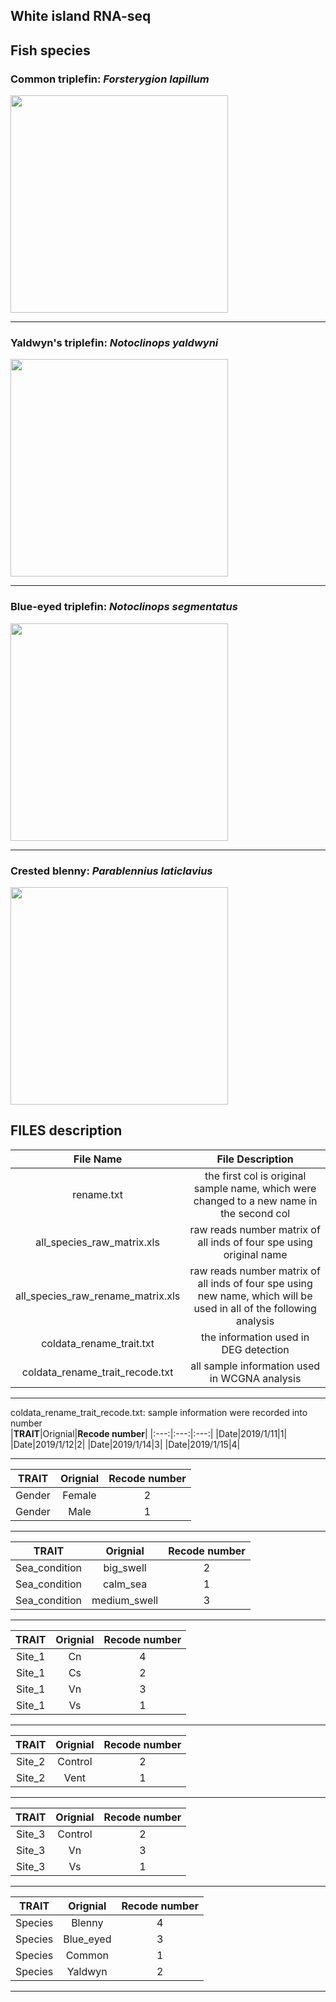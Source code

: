 White island RNA-seq
--------------------
## Fish species
### Common triplefin: *Forsterygion lapillum*  
<img src="https://images.reeflifesurvey.com/0/species_96_57467a68baab7.w1300.h866.jpg" width="348" /> 


*** 
### Yaldwyn's triplefin: *Notoclinops yaldwyni*  
<img src="http://www.ryanphotographic.com/images/JPEGS/Notoclinops%20yaldwyni%20Yaldwyn's%20triplefin,%20Poor%20Knights,%20New%20Zealand%20IMG_9169.jpg" width="348"> 


***
### Blue-eyed triplefin: *Notoclinops segmentatus*  
<img src="https://upload.wikimedia.org/wikipedia/commons/6/69/Notoclinops_segmentatus_%28Blue-eyed_triplefin%29.jpg" width="348">


***
### Crested blenny: *Parablennius laticlavius*  
<img src="https://upload.wikimedia.org/wikipedia/commons/0/06/Parablennius_laticlavius_%28Crested_blenny%29.jpg" width="348">


## FILES description
|**File Name**|**File Description**|
|:---:|:---:|
|rename.txt|the first col is original sample name, which were changed to a new name in the second col|
|all_species_raw_matrix.xls|raw reads number matrix of all inds of four spe using original name|
|all_species_raw_rename_matrix.xls|raw reads number matrix of all inds of four spe using new name, which will be used in all of the following analysis|
|coldata_rename_trait.txt|the information used in DEG detection|
|coldata_rename_trait_recode.txt|all sample information used in WCGNA analysis|
***
coldata_rename_trait_recode.txt: sample information were recorded into number  
|**TRAIT**|Orignial|**Recode number**|
|:---:|:---:|:---:|
|Date|2019/1/11|1|
|Date|2019/1/12|2|
|Date|2019/1/14|3|
|Date|2019/1/15|4|
***
|**TRAIT**|Orignial|**Recode number**|
|:---:|:---:|:---:|
|Gender|Female|2|
|Gender|Male|1|
***
|**TRAIT**|Orignial|**Recode number**|
|:---:|:---:|:---:|
|Sea_condition|big_swell|2|
|Sea_condition|calm_sea|1|
|Sea_condition|medium_swell|3|
***
|**TRAIT**|Orignial|**Recode number**|
|:---:|:---:|:---:|
|Site_1|Cn|4|
|Site_1|Cs|2|
|Site_1|Vn|3|
|Site_1|Vs|1|
***
|**TRAIT**|Orignial|**Recode number**|
|:---:|:---:|:---:|
|Site_2|Control|2|
|Site_2|Vent|1|
***
|**TRAIT**|Orignial|**Recode number**|
|:---:|:---:|:---:|
|Site_3|Control|2|
|Site_3|Vn|3|
|Site_3|Vs|1|
***
|**TRAIT**|Orignial|**Recode number**|
|:---:|:---:|:---:|
|Species|Blenny|4|
|Species|Blue_eyed|3|
|Species|Common|1|
|Species|Yaldwyn|2|
***

